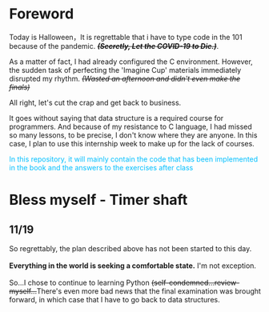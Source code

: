 # Foreword

Today is Halloween，It is regrettable that i have to type code in the 101 because of the pandemic.  ~~***(Secretly, Let the COVID-19 to Die.)***~~.

As a matter of fact, I had already configured the C environment. However, the sudden task of perfecting the 'Imagine Cup' materials immediately disrupted my rhythm. ~~*(Wasted an afternoon and didn't even make the finals)*~~

All right, let's cut the crap and get back to business.

It goes without saying that data structure is a required course for programmers. And because of my resistance to C language, I had missed so many lessons, to be precise, I don't know where they are  anyone. In this case, I plan to use this internship week to make up for the lack of courses.


<span style="color: DeepSkyBlue; ">
In this repository, it will mainly contain the code that has been implemented in the book and the answers to the exercises after class
</span>



# Bless myself - Timer shaft
## 11/19

So regrettably, the plan described above has not been started to this day.
\
\
**Everything in the world  is seeking a comfortable state.** I'm not exception.
\
\
So...I chose to  continue to learning Python ~~(self-condemned...review-myself...~~There's even more bad news that the final examination was brought forward, in which case that I have to go back to data structures.
